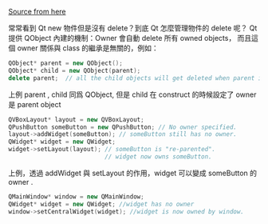 [Source from here](https://stackoverflow.com/questions/2491707/memory-management-in-qt/2491976#2491976)

常常看到 Qt new 物件但是沒有 delete？到底 Qt 怎麼管理物件的 delete 呢？
Qt 提供 QObject 內建的機制：Owner 會自動 delete 所有 owned objects， 而且這個 owner 關係與 class 的繼承是無關的，例如：

```cpp
QObject* parent = new QObject();
QObject* child = new QObject(parent);
delete parent;  // all the child objects will get deleted when parent is deleted
```

上例 parent , child 同爲 QObject, 但是 child 在 construct 的時候設定了 owner 是 parent object


```cpp
QVBoxLayout* layout = new QVBoxLayout;
QPushButton someButton = new QPushButton; // No owner specified.
layout->addWidget(someButton); // someButton still has no owner.
QWidget* widget = new QWidget;
widget->setLayout(layout); // someButton is "re-parented".
                           // widget now owns someButton.
```

上例，透過 addWidget 與 setLayout 的作用，widget 可以變成 someButton 的 owner .

```cpp
QMainWindow* window = new QMainWindow;
QWidget* widget = new QWidget; //widget has no owner
window->setCentralWidget(widget); //widget is now owned by window.
```

